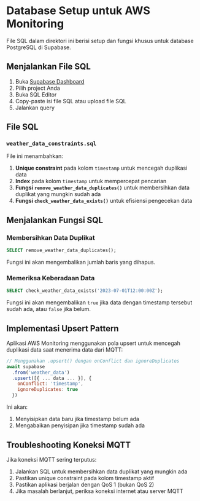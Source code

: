 # Database Setup untuk AWS Monitoring

File SQL dalam direktori ini berisi setup dan fungsi khusus untuk database PostgreSQL di Supabase.

## Menjalankan File SQL

1. Buka [Supabase Dashboard](https://app.supabase.io)
2. Pilih project Anda
3. Buka SQL Editor
4. Copy-paste isi file SQL atau upload file SQL
5. Jalankan query

## File SQL

### `weather_data_constraints.sql`

File ini menambahkan:
1. **Unique constraint** pada kolom `timestamp` untuk mencegah duplikasi data
2. **Index** pada kolom `timestamp` untuk mempercepat pencarian
3. **Fungsi `remove_weather_data_duplicates()`** untuk membersihkan data duplikat yang mungkin sudah ada
4. **Fungsi `check_weather_data_exists()`** untuk efisiensi pengecekan data

## Menjalankan Fungsi SQL

### Membersihkan Data Duplikat

```sql
SELECT remove_weather_data_duplicates();
```

Fungsi ini akan mengembalikan jumlah baris yang dihapus.

### Memeriksa Keberadaan Data

```sql
SELECT check_weather_data_exists('2023-07-01T12:00:00Z');
```

Fungsi ini akan mengembalikan `true` jika data dengan timestamp tersebut sudah ada, atau `false` jika belum.

## Implementasi Upsert Pattern

Aplikasi AWS Monitoring menggunakan pola upsert untuk mencegah duplikasi data saat menerima data dari MQTT:

```js
// Menggunakan .upsert() dengan onConflict dan ignoreDuplicates
await supabase
  .from('weather_data')
  .upsert([{ ... data ... }], { 
    onConflict: 'timestamp',
    ignoreDuplicates: true 
  })
```

Ini akan:
1. Menyisipkan data baru jika timestamp belum ada
2. Mengabaikan penyisipan jika timestamp sudah ada

## Troubleshooting Koneksi MQTT

Jika koneksi MQTT sering terputus:

1. Jalankan SQL untuk membersihkan data duplikat yang mungkin ada
2. Pastikan unique constraint pada kolom timestamp aktif
3. Pastikan aplikasi berjalan dengan QoS 1 (bukan QoS 2)
4. Jika masalah berlanjut, periksa koneksi internet atau server MQTT 